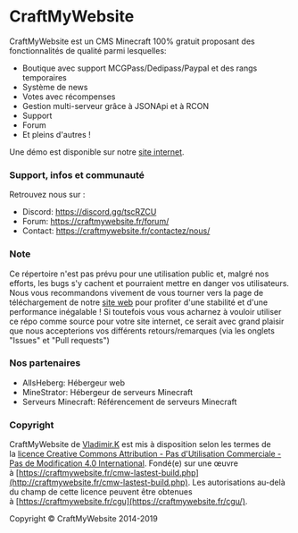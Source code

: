 # CraftMyWebsite

CraftMyWebsite est un CMS Minecraft 100% gratuit proposant des fonctionnalités de qualité parmi lesquelles:

-   Boutique avec support MCGPass/Dedipass/Paypal et des rangs temporaires
-   Système de news
-   Votes avec récompenses
-   Gestion multi-serveur grâce à JSONApi et à RCON
-   Support
-   Forum
-   Et pleins d'autres !

Une démo est disponible sur notre [site internet](http://demo.craftmywebsite.fr/).

### Support, infos et communauté

Retrouvez nous sur :

-   Discord: https://discord.gg/tscRZCU
-   Forum: https://craftmywebsite.fr/forum/
-   Contact: https://craftmywebsite.fr/contactez/nous/

### Note

Ce répertoire n'est pas prévu pour une utilisation public et, malgré nos efforts, les bugs s'y cachent et pourraient mettre en danger vos utilisateurs. Nous vous recommandons vivement de vous tourner vers la page de téléchargement de notre [site web](http://craftmywebsite.fr/) pour profiter d'une stabilité et d'une performance inégalable !
Si toutefois vous vous acharnez à vouloir utiliser ce répo comme source pour votre site internet, ce serait avec grand plaisir que nous accepterions vos différents retours/remarques (via les onglets "Issues" et "Pull requests")

### Nos partenaires

-   AllsHeberg: Hébergeur web
-   MineStrator: Hébergeur de serveurs Minecraft
-   Serveurs Minecraft: Référencement de serveurs Minecraft

### Copyright

CraftMyWebsite de [Vladimir.K](http://craftmywebsite.fr/cmw-lastest-build.php) est mis à disposition selon les termes de la [licence Creative Commons Attribution - Pas d'Utilisation Commerciale - Pas de Modification 4.0 International](http://creativecommons.org/licenses/by-nc-nd/4.0/). Fondé(e) sur une œuvre à [https://craftmywebsite.fr/cmw-lastest-build.php](http://craftmywebsite.fr/cmw-lastest-build.php). Les autorisations au-delà du champ de cette licence peuvent être obtenues à [https://craftmywebsite.fr/cgu](https://craftmywebsite.fr/cgu/). 

Copyright © CraftMyWebsite 2014-2019
